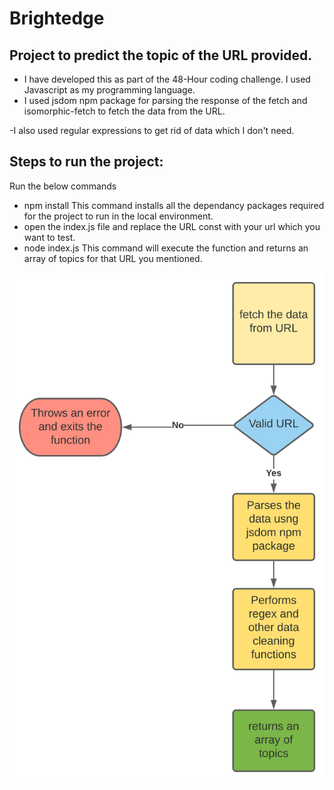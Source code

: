 
# Brightedge

## Project to predict the topic of the URL provided.

  

- I have developed this as part of the 48-Hour coding challenge. I used Javascript as my programming language.
- I used jsdom npm package for parsing the response of the fetch and isomorphic-fetch to fetch the data from the URL.

-I also used regular expressions to get rid of data which I don't need.

  

## Steps to run the project:

Run the below commands
- npm install
This command installs all the dependancy packages required for the project to run in the local environment.
- open the index.js file and replace the URL const with your url which you want to test.
- node index.js
This command will execute the function and returns an array of topics for that URL you mentioned.



<img src="./Brightedge.svg">